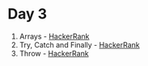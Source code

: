 # Day 3

1) Arrays - [HackerRank](https://www.hackerrank.com/challenges/js10-arrays/problem?isFullScreen=true)
2) Try, Catch and Finally - [HackerRank](https://www.hackerrank.com/challenges/js10-try-catch-and-finally/problem?isFullScreen=true)
3) Throw - [HackerRank](https://www.hackerrank.com/challenges/js10-throw/problem?isFullScreen=true) 
